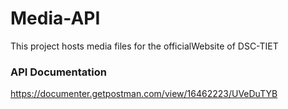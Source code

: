 # Media-API

This project hosts media files for the officialWebsite of DSC-TIET

### API Documentation
https://documenter.getpostman.com/view/16462223/UVeDuTYB